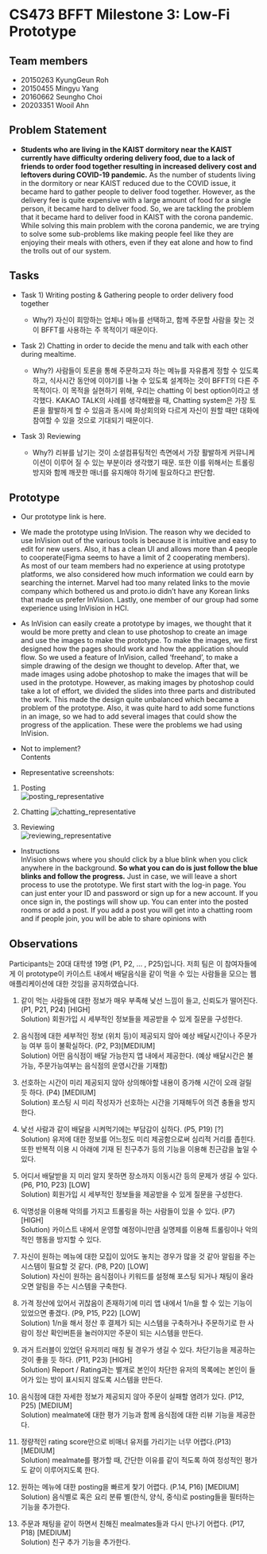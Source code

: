 # CS473 BFFT Milestone 3: Low-Fi Prototype


## Team members
- 20150263 KyungGeun Roh
- 20150455 Mingyu Yang
- 20160662 Seungho Choi
- 20203351 Wooil Ahn


## Problem Statement
-  **Students who are living in the KAIST dormitory near the KAIST currently have difficulty ordering delivery food, due to a lack of friends to order food together resulting in increased delivery cost and leftovers during COVID-19 pandemic.** As the number of students living in the dormitory or near KAIST reduced due to the COVID issue, it became hard to gather people to deliver food together. However, as the delivery fee is quite expensive with a large amount of food for a single person, it became hard to deliver food. So, we are tackling the problem that it became hard to deliver food in KAIST with the corona pandemic. While solving this main problem with the corona pandemic, we are trying to solve some sub-problems like making people feel like they are enjoying their meals with others, even if they eat alone and how to find the trolls out of our system.


## Tasks

- Task 1) Writing posting & Gathering people to order delivery food together
  - Why?) 자신이 희망하는 업체나 메뉴를 선택하고, 함께 주문할 사람을 찾는 것이 BFFT를 사용하는 주 목적이기 때문이다.
     
- Task 2) Chatting in order to decide the menu and talk with each other during mealtime.
  - Why?) 사람들이 토론을 통해 주문하고자 하는 메뉴를 자유롭게 정할 수 있도록 하고, 식사시간 동안에 이야기를 나눌 수 있도록 설계하는 것이 BFFT의 다른 주 목적이다. 이 목적을 실현하기 위해, 우리는 chatting 이 best option이라고 생각했다. KAKAO TALK의 사례를 생각해봤을 때, Chatting system은 가장 토론을 활발하게 할 수 있음과 동시에 화상회의와 다르게 자신이 원할 때만 대화에 참여할 수 있을 것으로 기대되기 때문이다.

- Task 3) Reviewing
  - Why?) 리뷰를 남기는 것이 소셜컴퓨팅적인 측면에서 가장 활발하게 커뮤니케이션이 이루어 질 수 있는 부분이라 생각했기 때문. 또한 이를 위해서는 트롤링 방지와 함께 깨끗한 매너를 유지해야 하기에 필요하다고 판단함.


## Prototype
- Our prototype link is here.


- We made the prototype using InVision. The reason why we decided to use InVision out of the various tools is because it is intuitive and easy to edit for new users. Also, it has a clean UI and allows more than 4 people to cooperate(Figma seems to have a limit of 2 cooperating members). As most of our team members had no experience at using prototype platforms, we also considered how much information we could earn by searching the internet. Marvel had too many related links to the movie company which bothered us and proto.io didn’t have any Korean links that made us prefer InVision. Lastly, one member of our group had some experience using InVision in HCI.


- As InVision can easily create a prototype by images, we thought that it would be more pretty and clean to use photoshop to create an image and use the images to make the prototype. To make the images, we first designed how the pages should work and how the application should flow. So we used a feature of InVision, called ‘freehand’, to make a simple drawing of the design we thought to develop. After that, we made images using adobe photoshop to make the images that will be used in the prototype. However, as making images by photoshop could take a lot of effort, we divided the slides into three parts and distributed the work. This made the design quite unbalanced which became a problem of the prototype. Also, it was quite hard to add some functions in an image, so we had to add several images that could show the progress of the application. These were the problems we had using InVision.


- Not to implement?  
    Contents


- Representative screenshots:  
1. Posting  
![posting_representative](./images/posting_representative.png)


2. Chatting
![chatting_representative](./images/chatting_representative.png)


3. Reviewing  
![reviewing_representative](./images/reviewing_representative.png)


- Instructions  
    InVision shows where you should click by a blue blink when you click anywhere in the background. **So what you can do is just follow the blue blinks and follow the progress.**  Just in case, we will leave a short process to use the prototype. We first start with the log-in page. You can just enter your ID and password or sign up for a new account. If you once sign in, the postings will show up. You can enter into the posted rooms or add a post. If you add a post you will get into a chatting room and if people join, you will be able to share opinions with 




## Observations

Participants는 20대 대학생 19명 (P1, P2, … , P25)입니다. 저희 팀은 이 참여자들에게 이 prototype이 카이스트 내에서 배달음식을 같이 먹을 수 있는 사람들을 모으는 웹 애플리케이션에 대한 것임을 공지하였습니다.

1. 같이 먹는 사람들에 대한 정보가 매우 부족해 낯선 느낌이 들고, 신뢰도가 떨어진다. (P1, P21, P24) [HIGH]  
    Solution) 회원가입 시 세부적인 정보들을 제공받을 수 있게 질문을 구성한다.
    
    
2. 음식점에 대한 세부적인 정보 (위치 등)이 제공되지 않아 예상 배달시간이나 주문가능 여부 등이 불확실하다. (P2, P3)[MEDIUM]  
    Solution) 어떤 음식점이 배달 가능한지 앱 내에서 제공한다. (예상 배달시간은 불가능, 주문가능여부는 음식점의 운영시간을 기재함)
    
    
3. 선호하는 시간이 미리 제공되지 않아 상의해야할 내용이 증가해 시간이 오래 걸릴 듯 하다. (P4) [MEDIUM]  
    Solution) 포스팅 시 미리 작성자가 선호하는 시간을 기재해두어 의견 충돌을 방지한다.


4. 낯선 사람과 같이 배달을 시켜먹기에는 부담감이 심하다. (P5, P19) [?]  
    Solution) 유저에 대한 정보를 어느정도 미리 제공함으로써 심리적 거리를 좁힌다. 또한 반복적 이용 시 아래에 기재 된 친구추가 등의 기능을 이용해 친근감을 높일 수 있다.


5. 어디서 배달받을 지 미리 알지 못하면 장소까지 이동시간 등의 문제가 생길 수 있다.  (P6, P10, P23) [LOW]  
    Solution) 회원가입 시 세부적인 정보들을 제공받을 수 있게 질문을 구성한다.


6. 익명성을 이용해 악의를 가지고 트롤링을 하는 사람들이 있을 수 있다. (P7) [HIGH]  
    Solution) 카이스트 내에서 운영할 예정이니만큼 실명제를 이용해 트롤링이나 악의적인 행동을 방지할 수 있다.
    
    
7. 자신이 원하는 메뉴에 대한 모집이 있어도 놓치는 경우가 많을 것 같아 알림을 주는 시스템이 필요할 것 같다. (P8, P20) [LOW]  
    Solution) 자신이 원하는 음식점이나 키워드를 설정해 포스팅 되거나 채팅이 올라오면 알림을 주는 시스템을 구축한다.


8. 가격 정산에 있어서 귀찮음이 존재하기에 미리 앱 내에서 1/n을 할 수 있는 기능이 있었으면 좋겠다. (P9, P15, P22) [LOW]  
    Solution) 1/n을 해서 정산 후 결제가 되는 시스템을 구축하거나 주문하기로 한 사람이 정산 확인버튼을 눌러야지만 주문이 되는 시스템을 만든다.  


9. 과거 트러블이 있었던 유저끼리 매칭 될 경우가 생길 수 있다. 차단기능을 제공하는 것이 좋을 듯 하다. (P11, P23) [HIGH]  
    Solution) Report / Rating과는 별개로 본인이 차단한 유저의 목록에는 본인이 들어가 있는 방이 표시되지 않도록 시스템을 만든다.  


10. 음식점에 대한 자세한 정보가 제공되지 않아 주문이 실패할 염려가 있다. (P12, P25) [MEDIUM]  
    Solution) mealmate에 대한 평가 기능과 함께 음식점에 대한 리뷰 기능을 제공한다.  
    
    
11. 정량적인 rating score만으로 비매너 유저를 가리기는 너무 어렵다.(P13) [MEDIUM]  
    Solution) mealmate를 평가할 때, 간단한 이유를 같이 적도록 하여 정성적인 평가도 같이 이루어지도록 한다.  
    
    
12. 원하는 메뉴에 대한 posting을 빠르게 찾기 어렵다. (P.14, P16) [MEDIUM]  
    Solution) 음식별로 혹은 요리 분류 별(한식, 양식, 중식)로  posting들을 필터하는 기능을 추가한다.  
    
    
13. 주문과 채팅을 같이 하면서 친해진 mealmates들과 다시 만나기 어렵다. (P17, P18) [MEDIUM]  
    Solution) 친구 추가 기능을 추가한다.  
